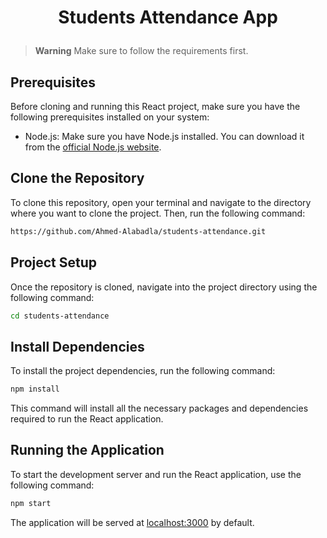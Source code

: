 # <p align="center">Students Attendance App</p>

> **Warning**
> Make sure to follow the requirements first.


## Prerequisites

Before cloning and running this React project, make sure you have the following prerequisites installed on your system:

- Node.js: Make sure you have Node.js installed. You can download it from the [official Node.js website](https://nodejs.org).

## Clone the Repository

To clone this repository, open your terminal and navigate to the directory where you want to clone the project. Then, run the following command:
```sh
https://github.com/Ahmed-Alabadla/students-attendance.git
```

## Project Setup

Once the repository is cloned, navigate into the project directory using the following command:

```sh
cd students-attendance
```

## Install Dependencies

To install the project dependencies, run the following command:

```sh
npm install
```

This command will install all the necessary packages and dependencies required to run the React application.

## Running the Application

To start the development server and run the React application, use the following command:

```sh
npm start
```

The application will be served at [localhost:3000](http://localhost:3000) by default.

